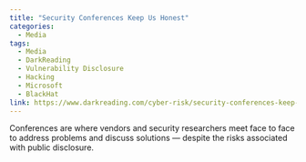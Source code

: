 ```yaml
---
title: "Security Conferences Keep Us Honest"
categories:
  - Media
tags:
  - Media
  - DarkReading
  - Vulnerability Disclosure
  - Hacking
  - Microsoft
  - BlackHat
link: https://www.darkreading.com/cyber-risk/security-conferences-keep-us-honest
---
```


Conferences are where vendors and security researchers meet face to face to address problems and discuss solutions — despite the risks associated with public disclosure.
